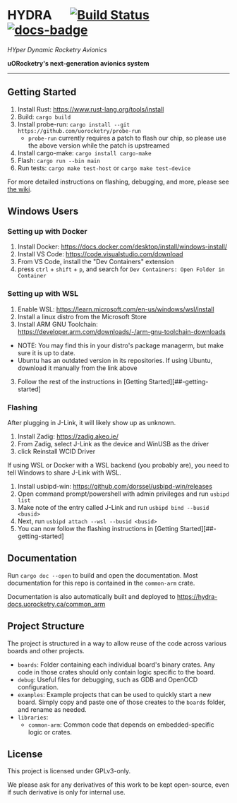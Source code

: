 # HYDRA &emsp; [![Build Status]][actions] [![docs-badge]][docs]
*HYper Dynamic Rocketry Avionics*

[Build Status]: https://github.com/uorocketry/hydra/actions/workflows/build.yml/badge.svg
[actions]: https://github.com/uorocketry/hydra/actions?query=branch%3Amaster
[docs-badge]: https://img.shields.io/github/actions/workflow/status/uorocketry/hydra/docs.yml?label=docs
[docs]: http://hydra-docs.uorocketry.ca/common_arm

**uORocketry's next-generation avionics system**

---

## Getting Started

1. Install Rust: https://www.rust-lang.org/tools/install
2. Build: `cargo build`
3. Install probe-run: `cargo install --git https://github.com/uorocketry/probe-run`
    - `probe-run` currently requires a patch to flash our chip, so please use the above version while the patch is upstreamed
4. Install cargo-make: `cargo install cargo-make`
4. Flash: `cargo run --bin main`
5. Run tests: `cargo make test-host` or `cargo make test-device`

For more detailed instructions on flashing, debugging, and more, please see [the wiki](https://avwiki.uorocketry.ca/en/Avionics/HYDRA/Software).

## Windows Users

### Setting up with Docker
1. Install Docker: https://docs.docker.com/desktop/install/windows-install/
2. Install VS Code: https://code.visualstudio.com/download
3. From VS Code, install the "Dev Containers" extension
4. press `ctrl` + `shift` + `p`, and search for `Dev Containers: Open Folder in Container`

### Setting up with WSL
1. Enable WSL: https://learn.microsoft.com/en-us/windows/wsl/install
2. Install a linux distro from the Microsoft Store
4. Install ARM GNU Toolchain: https://developer.arm.com/downloads/-/arm-gnu-toolchain-downloads
  - NOTE: You may find this in your distro's package managerm, but make sure it is up to date.
  - Ubuntu has an outdated version in its repositories. If using Ubuntu, download it manually from the link above
3. Follow the rest of the instructions in [Getting Started][##-getting-started]

### Flashing
After plugging in J-Link, it will likely show up as unknown.
1. Install Zadig: https://zadig.akeo.ie/
2. From Zadig, select J-Link as the device and WinUSB as the driver
3. click Reinstall WCID Driver

If using WSL or Docker with a WSL backend (you probably are), you need to tell Windows to share J-Link with WSL.
1. Install usbipd-win: https://github.com/dorssel/usbipd-win/releases
2. Open command prompt/powershell with admin privileges and run `usbipd list`
3. Make note of the entry called J-Link and run `usbipd bind --busid <busid>`
4. Next, run `usbipd attach --wsl --busid <busid>`
5. You can now follow the flashing instructions in [Getting Started][##-getting-started]

## Documentation

Run `cargo doc --open` to build and open the documentation. Most documentation for this repo is contained in the `common-arm` crate.

Documentation is also automatically built and deployed to https://hydra-docs.uorocketry.ca/common_arm

## Project Structure
The project is structured in a way to allow reuse of the code across various boards and other projects.

- `boards`: Folder containing each individual board's binary crates. Any code in those crates should only contain logic specific to the board.
- `debug`: Useful files for debugging, such as GDB and OpenOCD configuration.
- `examples`: Example projects that can be used to quickly start a new board. Simply copy and paste one of those creates to the `boards` folder, and rename as needed.
- `libraries`:
  - `common-arm`: Common code that depends on embedded-specific logic or crates.

## License

This project is licensed under GPLv3-only.

We please ask for any derivatives of this work to be kept open-source, even if such derivative is only for internal use.
